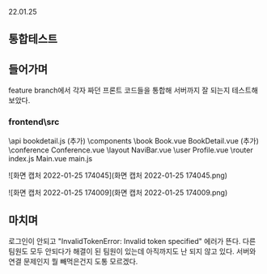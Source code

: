 22.01.25

## 통합테스트

## 들어가며

feature branch에서 각자 짜던 프론트 코드들을 통합해 서버까지 잘 되는지 테스트해보았다.

### frontend\src
\api
bookdetail.js (추가)
\components
\book
Book.vue
BookDetail.vue (추가)
\conference
Conference.vue
\layout
NaviBar.vue
\user
Profile.vue
\router
index.js
Main.vue
main.js

![화면 캡처 2022-01-25 174045](화면 캡처 2022-01-25 174045.png)

![화면 캡처 2022-01-25 174009](화면 캡처 2022-01-25 174009.png)

## 마치며

로그인이 안되고 "InvalidTokenError: Invalid token specified" 에러가 뜬다. 다른 팀원도 모두 안되다가 해결이 된 팀원이 있는데 아직까지도 난 되지 않고 있다. 서버와 연결 문제인지 뭘 빼먹은건지 도통 모르겠다.
